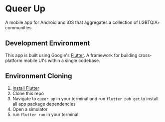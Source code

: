 # Queer Up
A mobile app for Android and iOS that aggregates a collection of LGBTQIA+ communities.
 
## Development Environment
This app is built using Google's [Flutter](https://flutter.dev). A framework for building cross-platform mobile UI's within a single codebase.

## Environment Cloning
1) [Install Flutter](https://docs.flutter.dev/get-started/install)
2) Clone this repo
3) Navigate to `queer_up` in your terminal and run `flutter pub get` to install all app package dependencies
4) Open a simulator
5) run `flutter run` in your terminal

